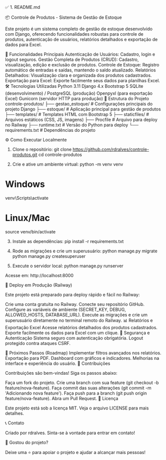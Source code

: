 
✅ 1. README.md 

📦 Controle de Produtos - Sistema de Gestão de Estoque

Este projeto é um sistema completo de gestão de estoque desenvolvido com Django, oferecendo funcionalidades robustas para controle de produtos, autenticação de usuários, relatórios detalhados e exportação de dados para Excel.

🚀 Funcionalidades Principais
Autenticação de Usuários: Cadastro, login e logout seguros.
Gestão Completa de Produtos (CRUD): Cadastro, visualização, edição e exclusão de produtos.
Controle de Estoque: Registro automático de entradas e saídas, mantendo o saldo atualizado.
Relatórios Detalhados: Visualização clara e organizada dos produtos cadastrados.
Exportação para Excel: Exporte facilmente seus dados para planilhas Excel.
🛠️ Tecnologias Utilizadas
Python 3.11
Django 4.x
Bootstrap 5
SQLite (desenvolvimento) / PostgreSQL (produção)
Openpyxl (para exportação Excel)
Gunicorn (servidor HTTP para produção)
📂 Estrutura do Projeto
controle-produtos/
├── gestao_estoque/          # Configurações principais do projeto Django
├── estoque/                 # Aplicação principal para gestão de produtos
├── templates/               # Templates HTML com Bootstrap 5
├── staticfiles/             # Arquivos estáticos (CSS, JS, imagens)
├── Procfile                 # Arquivo para deploy no Railway
├── runtime.txt              # Versão do Python para deploy
└── requirements.txt         # Dependências do projeto

⚙️ Como Executar Localmente
1. Clone o repositório:
git clone https://github.com/rdralves/controle-produtos.git
cd controle-produtos

2. Crie e ative um ambiente virtual:
python -m venv venv
# Windows
venv\Scripts\activate
# Linux/Mac
source venv/bin/activate

3. Instale as dependências:
pip install -r requirements.txt

4. Rode as migrações e crie um superusuário:
python manage.py migrate
python manage.py createsuperuser

5. Execute o servidor local:
python manage.py runserver


Acesse em: http://localhost:8000

🚀 Deploy em Produção (Railway)

Este projeto está preparado para deploy rápido e fácil no Railway:

Crie uma conta gratuita no Railway.
Conecte seu repositório GitHub.
Configure as variáveis de ambiente (SECRET_KEY, DEBUG, ALLOWED_HOSTS, DATABASE_URL).
Execute as migrações e crie um superusuário diretamente no terminal remoto do Railway.
📊 Relatórios e Exportação Excel
Acesse relatórios detalhados dos produtos cadastrados.
Exporte facilmente os dados para Excel com um clique.
🔐 Segurança e Autenticação
Sistema seguro com autenticação obrigatória.
Logout protegido contra ataques CSRF.




📌 Próximos Passos (Roadmap)
 Implementar filtros avançados nos relatórios.
 Exportação para PDF.
 Dashboard com gráficos e indicadores.
 Melhorias na interface e experiência do usuário.
🤝 Contribuições

Contribuições são bem-vindas! Siga os passos abaixo:

Faça um fork do projeto.
Crie uma branch com sua feature (git checkout -b feature/nova-feature).
Faça commit das suas alterações (git commit -m 'Adicionando nova feature').
Faça push para a branch (git push origin feature/nova-feature).
Abra um Pull Request.
📄 Licença

Este projeto está sob a licença MIT. Veja o arquivo LICENSE para mais detalhes.

📞 Contato

Criado por rdralves. Sinta-se à vontade para entrar em contato!

🌟 Gostou do projeto?

Deixe uma ⭐️ para apoiar o projeto e ajudar a alcançar mais pessoas!

